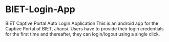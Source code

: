 # BIET-Login-App
BIET Captive Portal Auto Login Application 
This is an android app for the Captive Portal of BIET, Jhansi. Users have to provide their login credentials for the first time and thereafter, they can login/logout using a single click.
